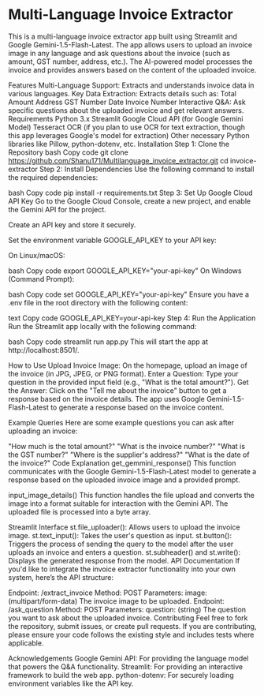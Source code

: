 # Multi-Language Invoice Extractor
This is a multi-language invoice extractor app built using Streamlit and Google Gemini-1.5-Flash-Latest. The app allows users to upload an invoice image in any language and ask questions about the invoice (such as amount, GST number, address, etc.). The AI-powered model processes the invoice and provides answers based on the content of the uploaded invoice.

Features
Multi-Language Support: Extracts and understands invoice data in various languages.
Key Data Extraction: Extracts details such as:
Total Amount
Address
GST Number
Date
Invoice Number
Interactive Q&A: Ask specific questions about the uploaded invoice and get relevant answers.
Requirements
Python 3.x
Streamlit
Google Cloud API (for Google Gemini Model)
Tesseract OCR (if you plan to use OCR for text extraction, though this app leverages Google's model for extraction)
Other necessary Python libraries like Pillow, python-dotenv, etc.
Installation
Step 1: Clone the Repository
bash
Copy code
git clone https://github.com/Shanu171/Multilanguage_invoice_extractor.git
cd invoice-extractor
Step 2: Install Dependencies
Use the following command to install the required dependencies:

bash
Copy code
pip install -r requirements.txt
Step 3: Set Up Google Cloud API Key
Go to the Google Cloud Console, create a new project, and enable the Gemini API for the project.

Create an API key and store it securely.

Set the environment variable GOOGLE_API_KEY to your API key:

On Linux/macOS:

bash
Copy code
export GOOGLE_API_KEY="your-api-key"
On Windows (Command Prompt):

bash
Copy code
set GOOGLE_API_KEY="your-api-key"
Ensure you have a .env file in the root directory with the following content:

text
Copy code
GOOGLE_API_KEY=your-api-key
Step 4: Run the Application
Run the Streamlit app locally with the following command:

bash
Copy code
streamlit run app.py
This will start the app at http://localhost:8501/.

How to Use
Upload Invoice Image: On the homepage, upload an image of the invoice (in JPG, JPEG, or PNG format).
Enter a Question: Type your question in the provided input field (e.g., "What is the total amount?").
Get the Answer: Click on the "Tell me about the invoice" button to get a response based on the invoice details.
The app uses Google Gemini-1.5-Flash-Latest to generate a response based on the invoice content.

Example Queries
Here are some example questions you can ask after uploading an invoice:

"How much is the total amount?"
"What is the invoice number?"
"What is the GST number?"
"Where is the supplier's address?"
"What is the date of the invoice?"
Code Explanation
get_gemmini_response()
This function communicates with the Google Gemini-1.5-Flash-Latest model to generate a response based on the uploaded invoice image and a provided prompt.

input_image_details()
This function handles the file upload and converts the image into a format suitable for interaction with the Gemini API. The uploaded file is processed into a byte array.

Streamlit Interface
st.file_uploader(): Allows users to upload the invoice image.
st.text_input(): Takes the user's question as input.
st.button(): Triggers the process of sending the query to the model after the user uploads an invoice and enters a question.
st.subheader() and st.write(): Displays the generated response from the model.
API Documentation
If you'd like to integrate the invoice extractor functionality into your own system, here’s the API structure:

Endpoint: /extract_invoice
Method: POST
Parameters:
image: (multipart/form-data) The invoice image to be uploaded.
Endpoint: /ask_question
Method: POST
Parameters:
question: (string) The question you want to ask about the uploaded invoice.
Contributing
Feel free to fork the repository, submit issues, or create pull requests. If you are contributing, please ensure your code follows the existing style and includes tests where applicable.

Acknowledgements
Google Gemini API: For providing the language model that powers the Q&A functionality.
Streamlit: For providing an interactive framework to build the web app.
python-dotenv: For securely loading environment variables like the API key.
